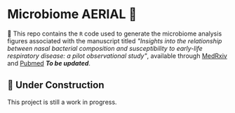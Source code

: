# Microbiome AERIAL 🧬 

📌 This repo contains the `R` code used to generate the microbiome analysis figures associated with the manuscript titled  *"Insights into the relationship between nasal bacterial composition and susceptibility to early-life respiratory disease: a pilot observational study"*, available through [MedRxiv](https://www.medrxiv.org/) and [Pubmed](https://pubmed.ncbi.nlm.nih.gov/) **_To be updated_**.


## 🚧 Under Construction
This project is still a work in progress.
